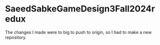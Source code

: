 # SaeedSabkeGameDesign3Fall2024redux
The changes I made were to big to push to origin, so I had to make a new repository.
